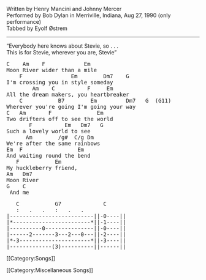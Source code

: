 Written by Henry Mancini and Johnny Mercer<br>
Performed by Bob Dylan in Merriville, Indiana, Aug 27, 1990 (only
performance)<br>
Tabbed by Eyolf Østrem

----
“Everybody here knows about Stevie, so . . .<br>
This is for Stevie, wherever you are, Stevie”

<pre class="verse">
C    Am    F            Em
Moon River wider than a mile
    F               Em        Dm7    G
I'm crossing you in style someday
        Am    C          F     Em
All the dream makers, you heartbreaker
    C           B7        Em         Dm7   G  (G11)
Wherever you're going I'm going your way
C   Am       F              Em
Two drifters off to see the world
       F          Em   Dm7   G
Such a lovely world to see
      Am        /g#  C/g Dm
We're after the same rainbows
Em  F                 Em
And waiting round the bend
   F           Em
My huckleberry friend,
Am   Dm7
Moon River
G    C
 And me
</pre>
<pre class="tab">
   C           G7             C
   :   .   .   :   .   .
|--------------------------||-0----||
|*------------------------*||-1----||
|----------0---------------||-0----||
|------2-------3---2---0---||-2----||
|*-3----------------------*||-3----||
|-------------(3)----------||------||
</pre>

[[Category:Songs]]

[[Category:Miscellaneous Songs]]